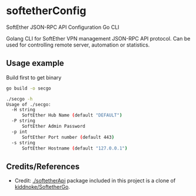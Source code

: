 # softetherConfig

SoftEther JSON-RPC API Configuration Go CLI

Golang CLI for SoftEther VPN management JSON-RPC API protocol. Can be used for controlling remote server, automation or statistics.

## Usage example

Build first to get binary

```bash
go build -o secgo
```

```bash
./secgo -h
Usage of ./secgo:
  -H string
      SoftEther Hub Name (default "DEFAULT")
  -P string
      SoftEther Admin Password
  -p int
      SoftEther Port number (default 443)
  -s string
      SoftEther Hostname (default "127.0.0.1")
```

## Credits/References

* Credit: [./softetherApi](./softetherApi) package included in this project is a clone of [kiddnoke/SoftetherGo](https://github.com/kiddnoke/SoftetherGo).
